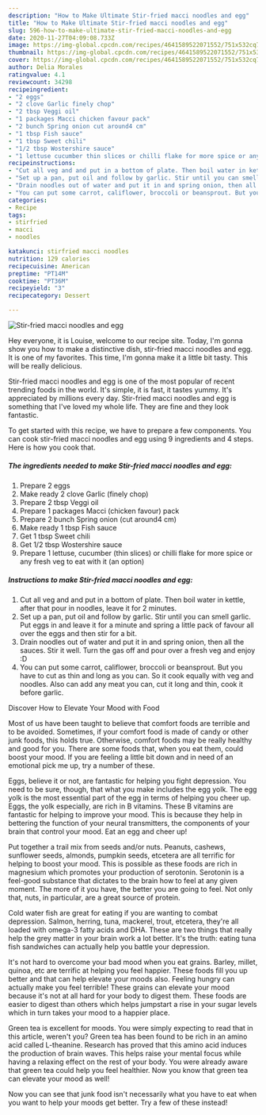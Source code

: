 ```yaml
---
description: "How to Make Ultimate Stir-fried macci noodles and egg"
title: "How to Make Ultimate Stir-fried macci noodles and egg"
slug: 596-how-to-make-ultimate-stir-fried-macci-noodles-and-egg
date: 2020-11-27T04:09:08.733Z
image: https://img-global.cpcdn.com/recipes/4641589522071552/751x532cq70/stir-fried-macci-noodles-and-egg-recipe-main-photo.jpg
thumbnail: https://img-global.cpcdn.com/recipes/4641589522071552/751x532cq70/stir-fried-macci-noodles-and-egg-recipe-main-photo.jpg
cover: https://img-global.cpcdn.com/recipes/4641589522071552/751x532cq70/stir-fried-macci-noodles-and-egg-recipe-main-photo.jpg
author: Delia Morales
ratingvalue: 4.1
reviewcount: 34298
recipeingredient:
- "2 eggs"
- "2 clove Garlic finely chop"
- "2 tbsp Veggi oil"
- "1 packages Macci chicken favour pack"
- "2 bunch Spring onion cut around4 cm"
- "1 tbsp Fish sauce"
- "1 tbsp Sweet chili"
- "1/2 tbsp Wostershire sauce"
- "1 lettuse cucumber thin slices or chilli flake for more spice or any fresh veg to eat with it an option"
recipeinstructions:
- "Cut all veg and and put in a bottom of plate. Then boil water in kettle, after that pour in noodles, leave it for 2 minutes."
- "Set up a pan, put oil and follow by garlic. Stir until you can smell garlic. Put eggs in and leave it for a minute and spring a little pack of favour all over the eggs and then stir for a bit."
- "Drain noodles out of water and put it in and spring onion, then all the sauces. Stir it well. Turn the gas off and pour over a fresh veg and enjoy :D"
- "You can put some carrot, califlower, broccoli or beansprout. But you have to cut as thin and long as you can. So it cook equally with veg and noodles. Also can add any meat you can, cut it long and thin, cook it before garlic."
categories:
- Recipe
tags:
- stirfried
- macci
- noodles

katakunci: stirfried macci noodles 
nutrition: 129 calories
recipecuisine: American
preptime: "PT14M"
cooktime: "PT36M"
recipeyield: "3"
recipecategory: Dessert

---
```



![Stir-fried macci noodles and egg](https://img-global.cpcdn.com/recipes/4641589522071552/751x532cq70/stir-fried-macci-noodles-and-egg-recipe-main-photo.jpg)

Hey everyone, it is Louise, welcome to our recipe site. Today, I'm gonna show you how to make a distinctive dish, stir-fried macci noodles and egg. It is one of my favorites. This time, I'm gonna make it a little bit tasty. This will be really delicious.

Stir-fried macci noodles and egg is one of the most popular of recent trending foods in the world. It's simple, it is fast, it tastes yummy. It's appreciated by millions every day. Stir-fried macci noodles and egg is something that I've loved my whole life. They are fine and they look fantastic.




To get started with this recipe, we have to prepare a few components. You can cook stir-fried macci noodles and egg using 9 ingredients and 4 steps. Here is how you cook that.

<!--inarticleads1-->

##### The ingredients needed to make Stir-fried macci noodles and egg:

1. Prepare 2 eggs
1. Make ready 2 clove Garlic (finely chop)
1. Prepare 2 tbsp Veggi oil
1. Prepare 1 packages Macci (chicken favour) pack
1. Prepare 2 bunch Spring onion (cut around4 cm)
1. Make ready 1 tbsp Fish sauce
1. Get 1 tbsp Sweet chili
1. Get 1/2 tbsp Wostershire sauce
1. Prepare 1 lettuse, cucumber (thin slices) or chilli flake for more spice or any fresh veg to eat with it (an option)




<!--inarticleads2-->

##### Instructions to make Stir-fried macci noodles and egg:

1. Cut all veg and and put in a bottom of plate. Then boil water in kettle, after that pour in noodles, leave it for 2 minutes.
1. Set up a pan, put oil and follow by garlic. Stir until you can smell garlic. Put eggs in and leave it for a minute and spring a little pack of favour all over the eggs and then stir for a bit.
1. Drain noodles out of water and put it in and spring onion, then all the sauces. Stir it well. Turn the gas off and pour over a fresh veg and enjoy :D
1. You can put some carrot, califlower, broccoli or beansprout. But you have to cut as thin and long as you can. So it cook equally with veg and noodles. Also can add any meat you can, cut it long and thin, cook it before garlic.




Discover How to Elevate Your Mood with Food


Most of us have been taught to believe that comfort foods are terrible and to be avoided. Sometimes, if your comfort food is made of candy or other junk foods, this holds true. Otherwise, comfort foods may be really healthy and good for you. There are some foods that, when you eat them, could boost your mood. If you are feeling a little bit down and in need of an emotional pick me up, try a number of these.

Eggs, believe it or not, are fantastic for helping you fight depression. You need to be sure, though, that what you make includes the egg yolk. The egg yolk is the most essential part of the egg in terms of helping you cheer up. Eggs, the yolk especially, are rich in B vitamins. These B vitamins are fantastic for helping to improve your mood. This is because they help in bettering the function of your neural transmitters, the components of your brain that control your mood. Eat an egg and cheer up!

Put together a trail mix from seeds and/or nuts. Peanuts, cashews, sunflower seeds, almonds, pumpkin seeds, etcetera are all terrific for helping to boost your mood. This is possible as these foods are rich in magnesium which promotes your production of serotonin. Serotonin is a feel-good substance that dictates to the brain how to feel at any given moment. The more of it you have, the better you are going to feel. Not only that, nuts, in particular, are a great source of protein.

Cold water fish are great for eating if you are wanting to combat depression. Salmon, herring, tuna, mackerel, trout, etcetera, they're all loaded with omega-3 fatty acids and DHA. These are two things that really help the grey matter in your brain work a lot better. It's the truth: eating tuna fish sandwiches can actually help you battle your depression. 

It's not hard to overcome your bad mood when you eat grains. Barley, millet, quinoa, etc are terrific at helping you feel happier. These foods fill you up better and that can help elevate your moods also. Feeling hungry can actually make you feel terrible! These grains can elevate your mood because it's not at all hard for your body to digest them. These foods are easier to digest than others which helps jumpstart a rise in your sugar levels which in turn takes your mood to a happier place.

Green tea is excellent for moods. You were simply expecting to read that in this article, weren't you? Green tea has been found to be rich in an amino acid called L-theanine. Research has proved that this amino acid induces the production of brain waves. This helps raise your mental focus while having a relaxing effect on the rest of your body. You were already aware that green tea could help you feel healthier. Now you know that green tea can elevate your mood as well!

Now you can see that junk food isn't necessarily what you have to eat when you want to help your moods get better. Try a few of these instead!

